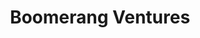 ---
layout: firm_page
title: "Boomerang Ventures"
id: "boomerang.vc"
permalink: "/boomerangventuresboomerang.vc/"
website: "https://www.boomerang.vc/"
offices: "Indianapolis (United States)"
investment_stages: "Seed, Series A"
portfolio_companies: ""
portfolio_link: "https://www.boomerang.vc/portfolio/"
investment_markets: "Healthcare, Connected Health Technologies, Medical Devices, Healthcare Informatics"
founded_year: "2019"
description: "Boomerang Ventures is a combination venture studio and fund focused on connected health technologies. They partner with founders and investors to disrupt healthcare. They invest in and build early-growth stage companies innovating healthcare."
linkedin: "https://www.linkedin.com/company/boomerang-vc"
twitter: ""
instagram: ""
team_page: "https://www.boomerang.vc/about/#ourexperts"
investor_type: "Venture Capital"
crunchbase: "https://www.crunchbase.com/organization/boomerang-ventures"
pitchbook: "https://pitchbook.com/profiles/investor/279546-31"

# SEO Optimization
meta_title: "Boomerang Ventures - VC Firm - projectstartups.com"
meta_description: "Boomerang Ventures, Boomerang Ventures is a combination venture studio and fund focused on connected health technologies. They partner with founders and investors to disr..."
meta_keywords: "Boomerang Ventures, Healthcare, Connected Health Technologies, Medical Devices, Healthcare Informatics, VC firm, venture capital, startup investor, projectstartups.com"
canonical_url: "https://vc.projectstartups.com/boomerangventuresboomerang.vc/"
---